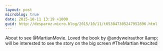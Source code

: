 ```yaml
---
layout: post
microblog: true
date: 2015-10-11 13:19 +1000
guid: http://desparoz.micro.blog/2015/10/11/t653047305247952896.html
---
```

About to see @MartianMovie. Loved the book by @andyweirauthor &amp;amp; will be interested to see the story on the big screen #TheMartian #excited
